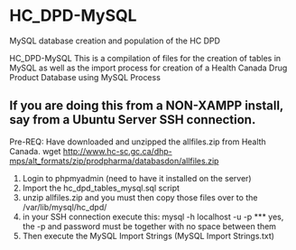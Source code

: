 # HC_DPD-MySQL
MySQL database creation and population of the HC DPD

HC_DPD-MySQL
This is a compilation of files for the creation of tables in MySQL as well as the import process for creation of a Health Canada Drug Product Database using MySQL
Process

## If you are doing this from a NON-XAMPP install, say from a Ubuntu Server SSH connection.
Pre-REQ: Have downloaded and unzipped the allfiles.zip from Health Canada.
wget http://www.hc-sc.gc.ca/dhp-mps/alt_formats/zip/prodpharma/databasdon/allfiles.zip

1. Login to phpmyadmin (need to have it installed on the server)
2. Import the hc_dpd_tables_mysql.sql script
3. unzip allfiles.zip and you must then copy those files over to the /var/lib/mysql/hc_dpd/
4. in your SSH connection execute this: mysql -h localhost -u <MySQL Username> -p<password>
*** yes, the -p and password must be together with no space between them
5. Then execute the MySQL Import Strings (MySQL Import Strings.txt)
